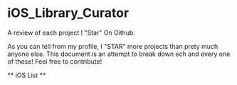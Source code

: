 # iOS_Library_Curator
A review of each project I "Star" On Github. 

As you can tell from my profile, I "STAR" more projects than prety much anyone else. This document is an attempt to break down ech and every one of these! Feel free to contribute! 

** iOS List **
